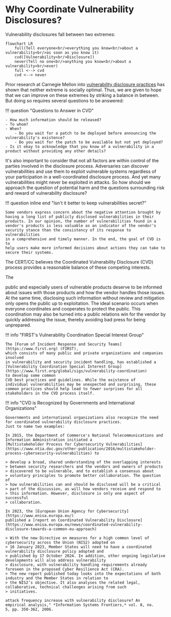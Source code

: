 # Why Coordinate Vulnerability Disclosures?

Vulnerability disclosures fall between two extremes:

```mermaid
flowchart LR
    full(Tell everyone<br/>everything you know<br/>about a vulnerability<br/>as soon as you know it)
    cvd([Vulnerability<br/>Disclosure])
    never(Tell no one<br/>anything you know<br/>about a vulnerability<br/>ever)
    full <--> cvd
    cvd <--> never
```

Prior research at Carnegie Mellon into [vulnerability disclosure practices](https://doi.org/10.1007/s10796-006-9012-5) has shown
that neither extreme is socially optimal. Thus, we are given to hope
that we can improve on these extremes by striking a balance in between.
But doing so requires several questions to be answered:

!!! question "Questions to Answer in CVD"

    - How much information should be released?
    - To whom?
    - When?
        - Do you wait for a patch to be deployed before announcing the vulnerability's existence?
        - Do you wait for the patch to be available but not yet deployed?
    - Is it okay to acknowledge that you know of a vulnerability in a product without providing any other details?

It's also important to consider that not all factors are within control
of the parties involved in the disclosure process. Adversaries can
discover vulnerabilities and use them to exploit vulnerable systems
regardless of your participation in a well-coordinated disclosure
process. And yet many vulnerabilities might never be exploited in
attacks. So how should we approach the question of potential harm and
the questions surrounding risk and reward of vulnerability disclosure?

!!! question inline end "Isn't it better to keep vulnerabilities secret?"

    Some vendors express concern about the negative attention brought by
    having a long list of publicly disclosed vulnerabilities in their
    products. In our opinion, the number of vulnerabilities found in a
    vendor's products is less valuable as an indicator of the vendor's
    security stance than the consistency of its response to vulnerabilities
    in a comprehensive and timely manner. In the end, the goal of CVD is to
    help users make more informed decisions about actions they can take to
    secure their systems.

The CERT/CC believes the Coordinated Vulnerability Disclosure (CVD)
process provides a reasonable balance of these competing interests.
<!--start-->The
public and especially users of vulnerable products deserve to be
informed about issues with those products and how the vendor handles
those issues. At the same time, disclosing such information without
review and mitigation only opens the public up to exploitation. The
ideal scenario occurs when everyone coordinates and cooperates to
protect the public.<!--end-->
This coordination may also be turned into a public
relations win for the vendor by quickly addressing the issue, thereby
avoiding bad press for being unprepared.

!!! info "FIRST's Vulnerability Coordination Special Interest Group"

    The [Forum of Incident Response and Security Teams](https://www.first.org) (FIRST),
    which consists of many public and private organizations and companies involved
    in vulnerability and security incident handling, has established a
    [Vulnerability Coordination Special Interest Group](https://www.first.org/global/sigs/vulnerability-coordination)
    to develop some common
    CVD best practices and guidelines. While the existence of
    individual vulnerabilities may be unexpected and surprising, these
    common practices should help lead to fewer surprises for all
    stakeholders in the CVD process itself.

!!! info "CVD is Recognized by Governments and International Organizations"

    Governments and international organizations also recognize the need for coordinated vulnerability disclosure practices.
    Just to name two examples:

    In 2015, the Department of Commerce's National Telecommunications and Information Administration initiated a
    [Multistakeholder Process for Cybersecurity Vulnerabilities](https://www.ntia.doc.gov/other-publication/2016/multistakeholder-process-cybersecurity-vulnerabilities) to
    
    > develop a broad, shared understanding of the overlapping interests
    > between security researchers and the vendors and owners of products
    > discovered to be vulnerable, and to establish a consensus about
    > voluntary principles to promote better collaboration. The question of
    > how vulnerabilities can and should be disclosed will be a critical
    > part of the discussion, as will how vendors receive and respond to
    > this information. However, disclosure is only one aspect of successful
    > collaboration.

    In 2023, the [European Union Agency for Cybersecurity](https://www.enisa.europa.eu/)
    published a [report on Coordinated Vulnerability Disclosure](https://www.enisa.europa.eu/news/coordinated-vulnerability-disclosure-towards-a-common-eu-approach)
 
    > With the new Directive on measures for a high common level of cybersecurity across the Union (NIS2) adopted on
    > 16 January 2023, Member States will need to have a coordinated vulnerability disclosure policy adopted and
    > published by 17 October 2024. In addition, other ongoing legislative developments will also address vulnerability 
    > disclosure, with vulnerability handling requirements already foreseen in the proposed Cyber Resilience Act (CRA).
    > The new report published today looks into the expectations of both industry and the Member States in relation to 
    > the NIS2’s objective. It also analyses the related legal, collaborative, technical challenges arising from such 
    > initiatives.

    attack frequency increase with vulnerability disclosure? An
    empirical analysis," *Information Systems Frontiers,* vol. 8, no.
    5, pp. 350-362, 2006.
